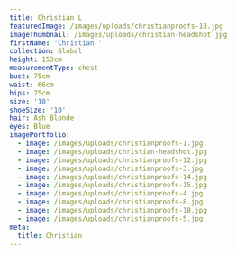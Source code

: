 ```yaml
---
title: Christian L
featuredImage: /images/uploads/christianproofs-18.jpg
imageThumbnail: /images/uploads/christian-headshot.jpg
firstName: 'Christian '
collection: Global
height: 153cm
measurementType: chest
bust: 75cm
waist: 66cm
hips: 75cm
size: '10'
shoeSize: '10'
hair: Ash Blonde
eyes: Blue
imagePortfolio:
  - image: /images/uploads/christianproofs-1.jpg
  - image: /images/uploads/christian-headshot.jpg
  - image: /images/uploads/christianproofs-12.jpg
  - image: /images/uploads/christianproofs-3.jpg
  - image: /images/uploads/christianproofs-14.jpg
  - image: /images/uploads/christianproofs-15.jpg
  - image: /images/uploads/christianproofs-4.jpg
  - image: /images/uploads/christianproofs-8.jpg
  - image: /images/uploads/christianproofs-18.jpg
  - image: /images/uploads/christianproofs-5.jpg
meta:
  title: Christian
---
```



